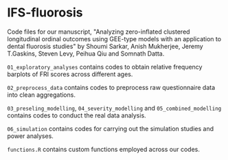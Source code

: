 # IFS-fluorosis

Code files for our manuscript, "Analyzing zero-inflated clustered longitudinal ordinal outcomes using GEE-type models with an application to dental fluorosis studies" by Shoumi Sarkar, Anish Mukherjee, Jeremy T.Gaskins, Steven Levy, Peihua Qiu and Somnath Datta.

`01_exploratory_analyses` contains codes to obtain relative frequency barplots of FRI scores across different ages.

`02_preprocess_data` contains codes to preprocess raw questionnaire data into clean aggregations.

`03_preseling_modelling`, `04_severity_modelling` and `05_combined_modelling` contains codes to conduct the real data analysis.

`06_simulation` contains codes for carrying out the simulation studies and power analyses.

`functions.R` contains custom functions employed across our codes.
